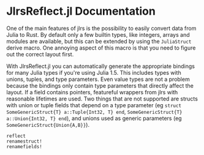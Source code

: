 # JlrsReflect.jl Documentation

One of the main features of jlrs is the possibility to easily convert data from Julia to Rust. By default only a few builtin types, like integers, arrays and modules are available, but this can be extended by using the `JuliaStruct` derive macro. One annoying aspect of this macro is that you need to figure out the correct layout first.

With JlrsReflect.jl you can automatically generate the appropriate bindings for many Julia types if you're using Julia 1.5. This includes types with unions, tuples, and type parameters. Even value types are not a problem because the bindings only contain type parameters that directly affect the layout. If a field contains pointers, featureful wrappers from jlrs with reasonable lifetimes are used. Two things that are not supported are structs with union or tuple fields that depend on a type parameter (eg `struct SomeGenericStruct{T} a::Tuple{Int32, T} end`, `SomeGenericStruct{T} a::Union{Int32, T} end`), and unions used as generic parameters (eg `SomeGenericStruct{Union{A,B}}`).

```@docs
reflect
renamestruct!
renamefields!
```